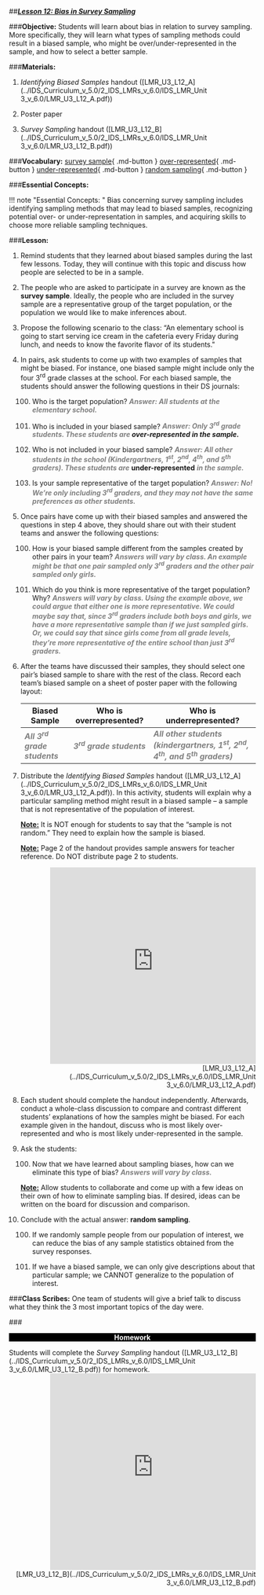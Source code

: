 ##***<u>Lesson 12: Bias in Survey Sampling</u>***

###**Objective:**
Students will learn about bias in relation to survey sampling. More specifically, they will learn what types
of sampling methods could result in a biased sample, who might be over/under-represented in the sample,
and how to select a better sample.

###**Materials:**
1. *Identifying Biased Samples* handout ([LMR_U3_L12_A](../IDS_Curriculum_v_5.0/2_IDS_LMRs_v_6.0/IDS_LMR_Unit 3_v_6.0/LMR_U3_L12_A.pdf))

2. Poster paper

3. *Survey Sampling* handout ([LMR_U3_L12_B](../IDS_Curriculum_v_5.0/2_IDS_LMRs_v_6.0/IDS_LMR_Unit 3_v_6.0/LMR_U3_L12_B.pdf))

###**Vocabulary:**
[survey sample](../../vocabulary/unit3/#survey-sample "people who are asked to participate in a survey"){ .md-button }
[over-represented](../../vocabulary/unit3/#over-represented "represented excessively especially; having representatives in a proportion higher than the average"){ .md-button }
[under-represented](../../vocabulary/unit3/#under-represented "a subset of a population that holds a smaller percentage within a significant subgroup than the subset holds in the general population"){ .md-button }
[random sampling](../../vocabulary/unit3/#random-sampling "a sample that is chosen randomly"){ .md-button }

###**Essential Concepts:**

!!! note "Essential Concepts: "
    Bias concerning survey sampling includes identifying sampling methods that may lead to biased samples, recognizing potential over- or under-representation in samples, and acquiring skills to choose more reliable sampling techniques.

###**Lesson:**
1. Remind students that they learned about biased samples during the last few lessons. Today, they
will continue with this topic and discuss how people are selected to be in a sample.

2. The people who are asked to participate in a survey are known as the **survey sample**. Ideally,
the people who are included in the survey sample are a representative group of the target
population, or the population we would like to make inferences about.

3. Propose the following scenario to the class: “An elementary school is going to start serving ice
cream in the cafeteria every Friday during lunch, and needs to know the favorite flavor of its
students."

4. In pairs, ask students to come up with two examples of samples that might be biased. For instance,
one biased sample might include only the four 3<sup>rd</sup> grade classes at the school. For each biased
sample, the students should answer the following questions in their DS journals:

    100. Who is the target population? <span style="color:grey">***Answer: All students at the elementary school.***</span>

    100. Who is included in your biased sample? <span style="color:grey">***Answer: Only 3<sup>rd</sup> grade students. These students are
    ***</span> **over-represented**
     <span style="color:grey">*** in the sample.***</span>

    100. Who is not included in your biased sample?  <span style="color:grey">***Answer: All other students in the school
    (Kindergartners, 1<sup>st</sup>, 2<sup>nd</sup>, 4<sup>th</sup>, and 5<sup>th</sup> graders). These students are***</span> **under-represented**
     <span style="color:grey">***in the sample.***</span>

    100. Is your sample representative of the target population? <span style="color:grey">***Answer: No! We’re only including 3<sup>rd</sup>
    graders, and they may not have the same preferences as other students.***</span>

5. Once pairs have come up with their biased samples and answered the questions in step 4 above, they
should share out with their student teams and answer the following questions:

    100. How is your biased sample different from the samples created by other pairs in your
    team? <span style="color:grey">***Answers will vary by class. An example might be that one pair sampled only
    3<sup>rd</sup> graders and the other pair sampled only girls.***</span>

    100. Which do you think is more representative of the target population? Why? <span style="color:grey">***Answers will
    vary by class. Using the example above, we could argue that either one is more
    representative. We could maybe say that, since 3<sup>rd</sup> graders include both boys and
    girls, we have a more representative sample than if we just sampled girls. Or, we
    could say that since girls come from all grade levels, they’re more representative
    of the entire school than just 3<sup>rd</sup> graders.***</span>

6. After the teams have discussed their samples, they should select one pair’s biased sample to
share with the rest of the class. Record each team’s biased sample on a sheet of poster paper
with the following layout:

    | **Biased Sample** | **Who is overrepresented?** | **Who is underrepresented?** |
    |------------------------|-------------------------|---------------------------------------------------------------------|
    | <span style="color:grey">***All 3<sup>rd</sup> grade students***</span> | <span style="color:grey">***3<sup>rd</sup> grade students***</span> | <span style="color:grey">***All other students (kindergartners, 1<sup>st</sup>, 2<sup>nd</sup>, 4<sup>th</sup>, and 5<sup>th</sup> graders)***</span> |

7. Distribute the *Identifying Biased Samples* handout ([LMR_U3_L12_A](../IDS_Curriculum_v_5.0/2_IDS_LMRs_v_6.0/IDS_LMR_Unit 3_v_6.0/LMR_U3_L12_A.pdf)). In this activity, students will
explain why a particular sampling method might result in a biased sample – a sample that is not
representative of the population of interest.

    **<u>Note:</u>** It is NOT enough for students to say that the “sample is not random.” They need to explain
    how the sample is biased.

    **<u>Note:</u>** Page 2 of the handout provides sample answers for teacher reference. Do NOT
    distribute page 2 to students.

    <div align="right"><iframe src="https://docs.google.com/viewerng/viewer?url=https://curriculum.thinkdataed.org/IDS_Curriculum_v_5.0/2_IDS_LMRs_v_6.0/IDS_LMR_Unit 3_v_6.0/LMR_U3_L12_A.pdf&embedded=true" style=" width:420px;height:400px;" frameborder="0"></iframe><br>[LMR_U3_L12_A](../IDS_Curriculum_v_5.0/2_IDS_LMRs_v_6.0/IDS_LMR_Unit 3_v_6.0/LMR_U3_L12_A.pdf)</div>

8. Each student should complete the handout independently. Afterwards, conduct a whole-class
discussion to compare and contrast different students’ explanations of how the samples might be
biased. For each example given in the handout, discuss who is most likely over-represented and
who is most likely under-represented in the sample.

9. Ask the students:

    100. Now that we have learned about sampling biases, how can we eliminate this type of
    bias? <span style="color:grey">***Answers will vary by class.***</span>

    **<u>Note:</u>** Allow students to collaborate and come up with a few ideas on their own of how to
    eliminate sampling bias. If desired, ideas can be written on the board for discussion and
    comparison.

10. Conclude with the actual answer: **random sampling**.

    100. If we randomly sample people from our population of interest, we can reduce the bias of
    any sample statistics obtained from the survey responses.

    100. If we have a biased sample, we can only give descriptions about that particular sample;
    we CANNOT generalize to the population of interest.

###**Class Scribes:**
One team of students will give a brief talk to discuss what they think the 3 most important topics of the
day were.

###<p style="background: black; color: white; text-align: center;">**Homework**</p>
Students will complete the *Survey Sampling* handout ([LMR_U3_L12_B](../IDS_Curriculum_v_5.0/2_IDS_LMRs_v_6.0/IDS_LMR_Unit 3_v_6.0/LMR_U3_L12_B.pdf)) for homework.
    <div align="right"><iframe src="https://docs.google.com/viewerng/viewer?url=https://curriculum.thinkdataed.org/IDS_Curriculum_v_5.0/2_IDS_LMRs_v_6.0/IDS_LMR_Unit 3_v_6.0/LMR_U3_L12_B.pdf&embedded=true" style=" width:420px;height:400px;" frameborder="0"></iframe><br>[LMR_U3_L12_B](../IDS_Curriculum_v_5.0/2_IDS_LMRs_v_6.0/IDS_LMR_Unit 3_v_6.0/LMR_U3_L12_B.pdf)</div>